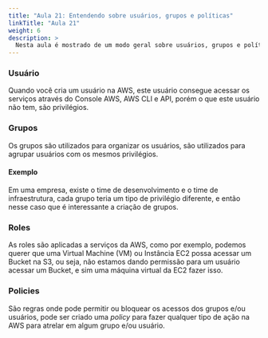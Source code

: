 ```yaml
---
title: "Aula 21: Entendendo sobre usuários, grupos e políticas"
linkTitle: "Aula 21"
weight: 6
description: >
  Nesta aula é mostrado de um modo geral sobre usuários, grupos e políticas
---
```


### **Usuário**

Quando você cria um usuário na AWS, este usuário consegue acessar os serviços através do Console AWS, AWS CLI e API, porém o que este usuário não tem, são privilégios.

### **Grupos**

Os grupos são utilizados para organizar os usuários, são utilizados para agrupar usuários com os mesmos privilégios.

#### **Exemplo**

Em uma empresa, existe o time de desenvolvimento e o time de infraestrutura, cada grupo teria um tipo de privilégio diferente, e então nesse caso que é interessante a criação de grupos.

### **Roles**

As roles são aplicadas a serviços da AWS, como por exemplo, podemos querer que uma Virtual Machine (VM) ou Instância EC2 possa acessar um Bucket na S3, ou seja, não estamos dando permissão para um usuário acessar um Bucket, e sim uma máquina virtual da EC2 fazer isso.

### **Policies**

São regras onde pode permitir ou bloquear os acessos dos grupos e/ou usuários, pode ser criado uma *policy* para fazer qualquer tipo de ação na AWS para atrelar em algum grupo e/ou usuário.
